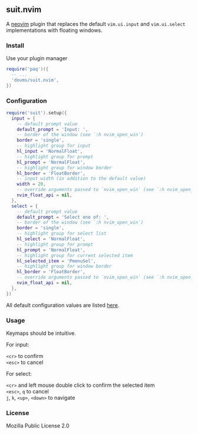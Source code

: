 ## suit.nvim

A [neovim](https://neovim.io/) plugin that replaces the default
`vim.ui.input` and `vim.ui.select` implementations with floating
windows.

### Install

Use your plugin manager

```lua
require('paq')({
  -- ...
  'doums/suit.nvim',
})
```

### Configuration

```lua
require('suit').setup({
  input = {
    -- default prompt value
    default_prompt = 'Input: ',
    -- border of the window (see `:h nvim_open_win`)
    border = 'single',
    -- highlight group for input
    hl_input = 'NormalFloat',
    -- highlight group for prompt
    hl_prompt = 'NormalFloat',
    -- highlight group for window border
    hl_border = 'FloatBorder',
    -- input width (in addition to the default value)
    width = 20,
    -- override arguments passed to `nvim_open_win` (see `:h nvim_open_win`)
    nvim_float_api = nil,
  },
  select = {
    -- default prompt value
    default_prompt = 'Select one of: ',
    -- border of the window (see `:h nvim_open_win`)
    border = 'single',
    -- highlight group for select list
    hl_select = 'NormalFloat',
    -- highlight group for prompt
    hl_prompt = 'NormalFloat',
    -- highlight group for current selected item
    hl_selected_item = 'PmenuSel',
    -- highlight group for window border
    hl_border = 'FloatBorder',
    -- override arguments passed to `nvim_open_win` (see `:h nvim_open_win`)
    nvim_float_api = nil,
  },
})
```

All default configuration values are listed
[here](https://github.com/doums/suit.nvim/blob/main/lua/suit/config.lua).

### Usage

Keymaps should be intuitive.

For input:

`<cr>` to confirm\
`<esc>` to cancel

For select:

`<cr>` and left mouse double click to confirm the selected item\
`<esc>`, `q` to cancel\
`j`, `k`, `<up>`, `<down>` to navigate

### License

Mozilla Public License 2.0

